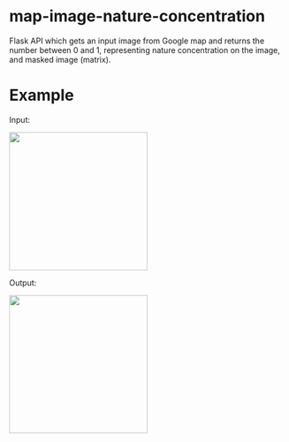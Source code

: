 # map-image-nature-concentration
Flask API which gets an input image from Google map and returns the number between 0 and 1, representing nature 
concentration on the image, and masked image (matrix).
# Example
Input:

<img src="https://media.wired.com/photos/5926db217034dc5f91becd6b/master/w_582,c_limit/so-logo-s.jpg" width="250">

Output:

<img src="https://media.wired.com/photos/5926db217034dc5f91becd6b/master/w_582,c_limit/so-logo-s.jpg" width="250">
